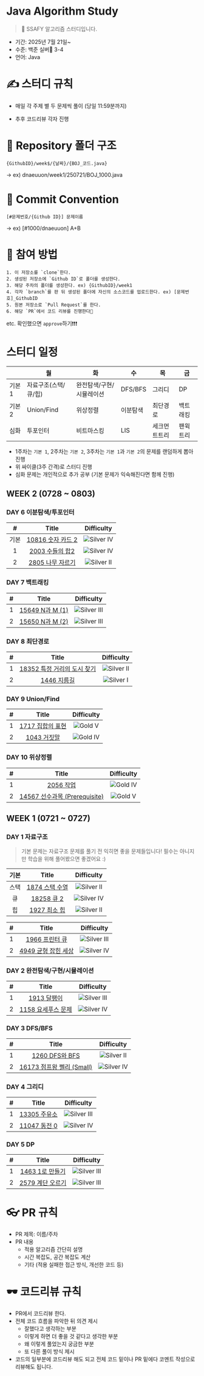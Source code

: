 # Java Algorithm Study
> 🍥 SSAFY 알고리즘 스터디입니다.
* 기간: 2025년 7월 21일~
* 수준: 백준 실버🥈 3-4
* 언어: Java

# ✍️ 스터디 규칙
- 매일 각 주제 별 두 문제씩 풀이 (당일 11:59분까지)

- 추후 코드리뷰 각자 진행

# 📁 Repository 폴더 구조
```
{GithubID}/week$/{날짜}/{BOJ_코드.java}
```
→ ex) dnaeuuon/week1/250721/BOJ_1000.java

# 💬 Commit Convention
``` 
[#문제번호/{Github ID}] 문제이름
```
→ ex) [#1000/dnaeuuon] A+B

# 📝 참여 방법
```
1. 이 저장소를 `clone`한다.
2. 생성된 저장소에 `Github ID`로 폴더를 생성한다.
3. 해당 주차의 폴더를 생성한다. ex) {GithubID}/week1
4. 각자 `branch`를 판 뒤 생성된 폴더에 자신의 소스코드를 업로드한다. ex) [문제번호]_GithubID
5. 원본 저장소로 `Pull Request`를 한다.
6. 해당 `PR`에서 코드 리뷰를 진행한다🎉
```

etc. 확인했으면 `approve`하기❗❗❗    


# 스터디 일정

|  | 월 | 화 | 수 | 목 | 금 |
| --- | --- | --- | --- | --- | --- |
| 기본 1 | 자료구조(스택/큐/힙) | 완전탐색/구현/시뮬레이션 | DFS/BFS | 그리디 | DP |
| 기본 2 | Union/Find | 위상정렬 | 이분탐색 | 최단경로 | 백트래킹 |
| 심화 | 투포인터 | 비트마스킹 | LIS | 세크먼트트리 | 팬윅트리 |

- 1주차는 `기본 1`, 2주차는 `기본 2`, 3주차는 `기본 1`과 `기본 2`의 문제를 랜덤하게 뽑아 진행
- 위 싸이클(3주 간격)로 스터디 진행
- 심화 문제는 개인적으로 추가 공부 (기본 문제가 익숙해진다면 함께 진행)

## WEEK 2 (0728 ~ 0803)

### DAY 6 이분탐색/투포인터

| # | Title | Difficulty |
| :---: | :---: | :---: |
| 기본 | [10816 숫자 카드 2](https://www.acmicpc.net/problem/10816) | ![Silver IV](https://img.shields.io/badge/SILVER%20IV-A3A3A3?style=flat) |
| 1 | [2003 수들의 합2](https://www.acmicpc.net/problem/2003) | ![Silver IV](https://img.shields.io/badge/SILVER%20IV-A3A3A3?style=flat) |
| 2 | [2805 나무 자르기](https://www.acmicpc.net/problem/2805) | ![Silver II](https://img.shields.io/badge/SILVER%20II-A3A3A3?style=flat) |

### DAY 7 백트래킹

| # | Title | Difficulty |
| :---: | :---: | :---: |
| 1 | [15649 N과 M (1)](https://www.acmicpc.net/problem/15649) | ![Silver III](https://img.shields.io/badge/SILVER%20III-A3A3A3?style=flat) |
| 2 | [15650 N과 M (2)](https://www.acmicpc.net/problem/15650) | ![Silver III](https://img.shields.io/badge/SILVER%20III-A3A3A3?style=flat) |

### DAY 8 최단경로

| # | Title | Difficulty |
| :---: | :---: | :---: |
| 1 | [18352 특정 거리의 도시 찾기](https://www.acmicpc.net/problem/18352) | ![Silver II](https://img.shields.io/badge/SILVER%20II-A3A3A3?style=flat) |
| 2 | [1446 지름길](https://www.acmicpc.net/problem/1446) | ![Silver I](https://img.shields.io/badge/SILVER%20I-A3A3A3?style=flat) |

### DAY 9 Union/Find

| # | Title | Difficulty |
| :---: | :---: | :---: |
| 1 | [1717 집합의 표현](https://www.acmicpc.net/problem/1717) | ![Gold V](https://img.shields.io/badge/GOLD%20V-D5A11E?style=flat) |
| 2 | [1043 거짓말](https://www.acmicpc.net/problem/1043) | ![Gold IV](https://img.shields.io/badge/GOLD%20IV-D5A11E?style=flat) |

### DAY 10 위상정렬

| # | Title | Difficulty |
| :---: | :---: | :---: |
| 1 | [2056 작업](https://www.acmicpc.net/problem/2056) | ![Gold IV](https://img.shields.io/badge/GOLD%20IV-D5A11E?style=flat) |
| 2 | [14567 선수과목 (Prerequisite)](https://www.acmicpc.net/problem/14567) | ![Gold V](https://img.shields.io/badge/GOLD%20V-D5A11E?style=flat) |

## WEEK 1 (0721 ~ 0727)

### DAY 1 자료구조

> 기본 문제는 자료구조 문제를 풀기 전 익히면 좋을 문제들입니다! 필수는 아니지만 학습을 위해 풀어봤으면 좋겠어요 :)

| 기본 | Title | Difficulty |
| :---: | :---: | :---: |
| 스택 | [1874 스택 수열](https://www.acmicpc.net/problem/1874) | ![Silver II](https://img.shields.io/badge/SILVER%20II-A3A3A3?style=flat)  |
| 큐 | [18258 큐 2](https://www.acmicpc.net/problem/18258) | ![Silver IV](https://img.shields.io/badge/SILVER%20IV-A3A3A3?style=flat)  |
| 힙 | [1927 최소 힙](https://www.acmicpc.net/problem/1927) | ![Silver II](https://img.shields.io/badge/SILVER%20II-A3A3A3?style=flat)  |

| # | Title | Difficulty |
| :---: | :---: | :---: |
| 1 | [1966 프린터 큐](https://www.acmicpc.net/problem/1966) | ![Silver III](https://img.shields.io/badge/SILVER%20III-A3A3A3?style=flat) |
| 2 | [4949 균형 잡힌 세상](https://www.acmicpc.net/problem/4949) | ![Silver IV](https://img.shields.io/badge/SILVER%20IV-A3A3A3?style=flat) |

### DAY 2 완전탐색/구현/시뮬레이션

| # | Title | Difficulty |
| :---: | :---: | :---: |
| 1 | [1913 달팽이](https://www.acmicpc.net/problem/1913) | ![Silver III](https://img.shields.io/badge/SILVER%20III-A3A3A3?style=flat) |
| 2 | [1158 요세푸스 문제](https://www.acmicpc.net/problem/1158) | ![Silver IV](https://img.shields.io/badge/SILVER%20IV-A3A3A3?style=flat) |

### DAY 3 DFS/BFS

| # | Title | Difficulty |
| :---: | :---: | :---: |
| 1 | [1260 DFS와 BFS](https://www.acmicpc.net/problem/1260) | ![Silver II](https://img.shields.io/badge/SILVER%20II-A3A3A3?style=flat) |
| 2 | [16173 점프왕 쩰리 (Small)](https://www.acmicpc.net/problem/16173) | ![Silver IV](https://img.shields.io/badge/SILVER%20IV-A3A3A3?style=flat) |

### DAY 4 그리디

| # | Title | Difficulty |
| :---: | :---: | :---: |
| 1 | [13305 주유소](https://www.acmicpc.net/problem/13305) | ![Silver III](https://img.shields.io/badge/SILVER%20III-A3A3A3?style=flat) |
| 2 | [11047 동전 0](https://www.acmicpc.net/problem/11047) | ![Silver IV](https://img.shields.io/badge/SILVER%20IV-A3A3A3?style=flat) |

### DAY 5 DP

| # | Title | Difficulty |
| :---: | :---: | :---: |
| 1 | [1463 1로 만들기](https://www.acmicpc.net/problem/1463) | ![Silver III](https://img.shields.io/badge/SILVER%20III-A3A3A3?style=flat) |
| 2 | [2579 계단 오르기](https://www.acmicpc.net/problem/2579) | ![Silver III](https://img.shields.io/badge/SILVER%20III-A3A3A3?style=flat) |


# 👓 PR 규칙
- PR 제목: 이름/주차
- PR 내용
  + 적용 알고리즘 간단히 설명
  + 시간 복잡도, 공간 복잡도 계산
  + 기타 (적용 실패한 접근 방식, 개선한 코드 등)

# 🕶️ 코드리뷰 규칙
- PR에서 코드리뷰 한다.
- 전체 코드 흐름을 파악한 뒤 의견 제시
  + 잘했다고 생각하는 부분
  + 이렇게 하면 더 좋을 것 같다고 생각한 부분
  + 왜 이렇게 풀었는지 궁금한 부분
  + 또 다른 풀이 방식 제시
- 코드의 일부분에 코드리뷰 해도 되고 전체 코드 밑이나 PR 밑에다 코멘트 작성으로 리뷰해도 됩니다.

